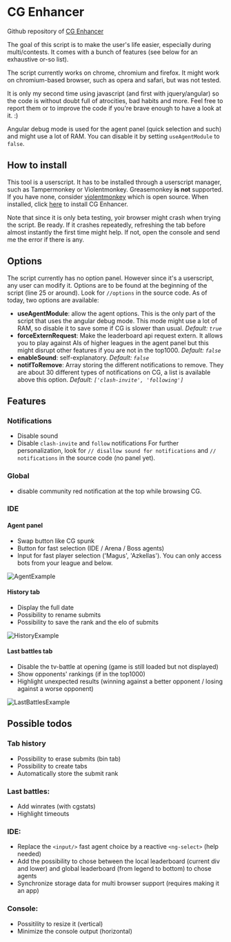 # CG Enhancer

Github repository of [CG Enhancer](https://www.codingame.com/forum/t/cg-enhancer/59441)

The goal of this script is to make the user's life easier, especially during multi/contests. It comes with a bunch of features (see below for an exhaustive or-so list).

The script currently works on chrome, chromium and firefox.
It might work on chromium-based browser, such as opera and safari, but was not tested.

It is only my second time using javascript (and first with jquery/angular) so the code is without doubt full of atrocities, bad habits and more. Feel free to report them or to improve the code if you're brave enough to have a look at it. :)

Angular debug mode is used for the agent panel (quick selection and such) and might use a lot of RAM. You can disable it by setting `useAgentModule` to `false`.

## How to install

This tool is a userscript. It has to be installed through a userscript manager, such as Tampermonkey or Violentmonkey. Greasemonkey **is not** supported.
If you have none, consider [violentmonkey](https://chrome.google.com/webstore/detail/violentmonkey/jinjaccalgkegednnccohejagnlnfdag) which is open source.
When installed, click [here](https://openuserjs.org/scripts/Azke/CG_Enhancer) to install CG Enhancer.

Note that since it is only beta testing, yoir browser might crash when trying the script. Be ready. If it crashes repeatedly, refreshing the tab before almost instantly the first time might help. If not, open the console and send me the error if there is any.

## Options

The script currently has no option panel. However since it's a userscript, any user can modify it.
Options are to be found at the beginning of the script (line 25 or around). Look for `//options` in the source code. As of today, two options are available:
* **useAgentModule**: allow the agent options. This is the only part of the script that uses the angular debug mode. This mode might use a lot of RAM, so disable it to save some if CG is slower than usual. *Default: `true`*
* **forceExternRequest**: Make the leaderboard api request extern. It allows you to play against AIs of higher leagues in the agent panel but this might disrupt other features if you are not in the top1000. *Default: `false`*
* **enableSound**: self-explanatory. *Default: `false`*
* **notifToRemove**: Array storing the different notifications to remove. They are about 30 different types of notifications on CG, a list is available above this option. *Default: `['clash-invite', 'following']`*

## Features

### Notifications
* Disable sound
* Disable `clash-invite` and `follow` notifications
For further personalization, look for `// disallow sound for notifications` and `// notifications` in the source code (no panel yet).

### Global
* disable community red notification at the top while browsing CG.

### IDE

#### Agent panel
* Swap button like CG spunk
* Button for fast selection (IDE / Arena / Boss agents)
* Input for fast player selection ('Magus', 'Azkellas'). You can only access bots from your league and below. 

![AgentExample](https://i.imgur.com/6lgwYNS.gif)


#### History tab
* Display the full date
* Possibility to rename submits
* Possibility to save the rank and the elo of submits

![HistoryExample](https://image.ibb.co/eDarJp/history.gif)


#### Last battles tab
* Disable the tv-battle at opening (game is still loaded but not displayed)
* Show opponents' rankings (if in the top1000)
* Highlight unexpected results (winning against a better opponent / losing against a worse opponent)

![LastBattlesExample](https://image.ibb.co/hTop4U/lastbattles.gif)


## Possible todos
### Tab history
* Possibility to erase submits (bin tab)
* Possibility to create tabs
* Automatically store the submit rank

### Last battles:
* Add winrates (with cgstats) 
* Highlight timeouts

### IDE:
* Replace the `<input/>` fast agent choice by a reactive `<ng-select>` (help needed)
* Add the possibility to chose between the local leaderboard (current div and lower) and global leaderboard (from legend to bottom) to chose agents
* Synchronize storage data for multi browser support (requires making it an app)

### Console:
* Possitility to resize it (vertical)
* Minimize the console output (horizontal)